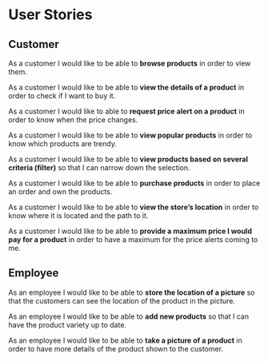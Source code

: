 # User Stories

## Customer
As a customer I would like to be able to **browse products** in order to view them.

As a customer I would like to be able to **view the details of a product** in order to check if I want to buy it.

As a customer I would like to able to **request price alert on a product** in order to know when the price changes.

As a customer I would like to be able to **view popular products** in order to know which products are trendy.

As a customer I would like to be able to **view products based on several criteria (filter)** so that I can narrow down the selection. 

As a customer I would like to be able to **purchase products** in order to place an order and own the products.

As a customer I would like to be able to **view the store’s location** in order to know where it is located and the path to it.

As a customer I would like to be able to **provide a maximum price I would pay for a product** in order to have a maximum for the price alerts coming to me.

## Employee
As an employee I would like to be able to **store the location of a picture** so that the customers can see the location of the product in the picture.

As an employee I would like to be able to **add new products** so that I can have the product variety up to date.

As an employee I would like to be able to **take a picture of a product** in order to have more details of the product shown to the customer.

